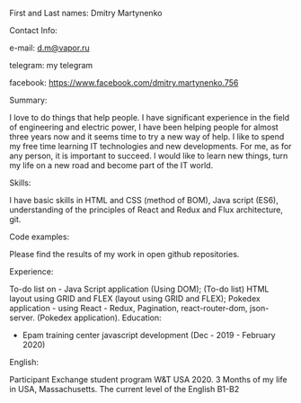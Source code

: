 First and Last names:
Dmitry Martynenko

Contact Info:

e-mail: d.m@vapor.ru

telegram: my telegram

facebook: https://www.facebook.com/dmitry.martynenko.756

Summary:

I love to do things that help people. I have significant experience in the field of engineering and electric power,
I have been helping people for almost three years now and it seems time to try a new way of help. 
I like to spend my free time learning IT technologies and new developments. 
For me, as for any person, it is important to succeed. I would like to learn new things, 
turn my life on a new road and become part of the IT world.

Skills: 

I have basic skills in HTML and CSS (method of BOM), Java script (ES6), understanding of the principles of React and Redux and Flux architecture, git.

Code examples:

Please find the results of my work in open github repositories.

Experience:

To-do list on - Java Script application (Using DOM);
(To-do list)
HTML layout using GRID and FLEX
(layout using GRID and FLEX);
Pokedex application - using React - Redux, Pagination, react-router-dom, json-server.
(Pokedex application).
Education:
- Epam training center javascript development (Dec - 2019 - February 2020)

English:

Participant Exchange student program W&T USA 2020. 3 Months of my life in USA, Massachusetts. 
The current level of the English B1-B2
